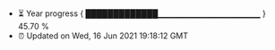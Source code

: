 - ⏳ Year progress { █████████████▁▁▁▁▁▁▁▁▁▁▁▁▁▁▁▁▁ } 45.70 %
- ⏰ Updated on Wed, 16 Jun 2021 19:18:12 GMT

